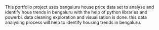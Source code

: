 This portfolio project uses bangaluru house price data set to analyse and identify houe trends in bengaluru with the help of python libraries and powerbi.
data cleaning exploration and visualisation is done.
this data analysing process will help to identify housing trends in bengaluru.
